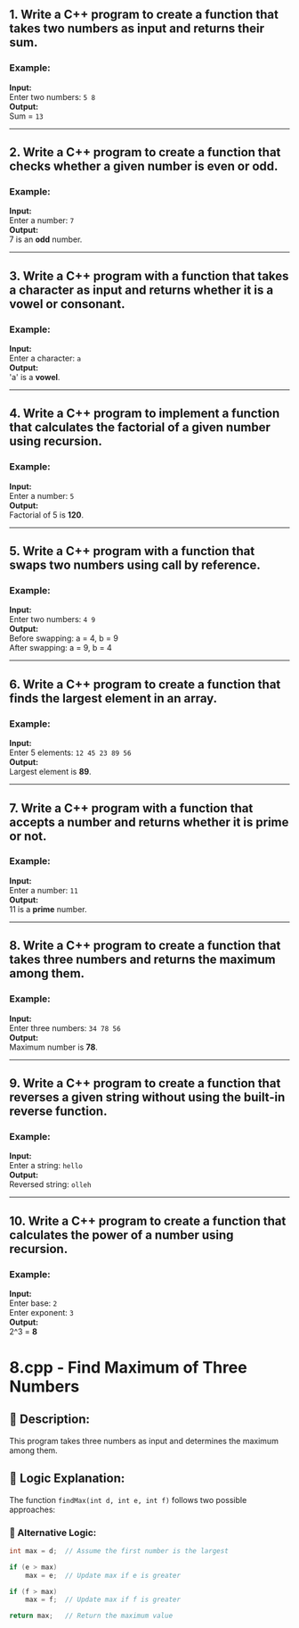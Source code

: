 ## 1. Write a C++ program to create a function that takes two numbers as input and returns their sum.

### Example:
**Input:**  
Enter two numbers: `5 8`  
**Output:**  
Sum = `13`  

---

## 2. Write a C++ program to create a function that checks whether a given number is even or odd.

### Example:
**Input:**  
Enter a number: `7`  
**Output:**  
7 is an **odd** number.  

---

## 3. Write a C++ program with a function that takes a character as input and returns whether it is a vowel or consonant.

### Example:
**Input:**  
Enter a character: `a`  
**Output:**  
'a' is a **vowel**.  

---

## 4. Write a C++ program to implement a function that calculates the factorial of a given number using recursion.

### Example:
**Input:**  
Enter a number: `5`  
**Output:**  
Factorial of 5 is **120**.  

---

## 5. Write a C++ program with a function that swaps two numbers using call by reference.

### Example:
**Input:**  
Enter two numbers: `4 9`  
**Output:**  
Before swapping: a = 4, b = 9  
After swapping: a = 9, b = 4  

---

## 6. Write a C++ program to create a function that finds the largest element in an array.

### Example:
**Input:**  
Enter 5 elements: `12 45 23 89 56`  
**Output:**  
Largest element is **89**.  

---

## 7. Write a C++ program with a function that accepts a number and returns whether it is prime or not.

### Example:
**Input:**  
Enter a number: `11`  
**Output:**  
11 is a **prime** number.  

---

## 8. Write a C++ program to create a function that takes three numbers and returns the maximum among them.

### Example:
**Input:**  
Enter three numbers: `34 78 56`  
**Output:**  
Maximum number is **78**.  

---

## 9. Write a C++ program to create a function that reverses a given string without using the built-in reverse function.

### Example:
**Input:**  
Enter a string: `hello`  
**Output:**  
Reversed string: `olleh`  

---

## 10. Write a C++ program to create a function that calculates the power of a number using recursion.

### Example:
**Input:**  
Enter base: `2`  
Enter exponent: `3`  
**Output:**  
2^3 = **8**
# 8.cpp - Find Maximum of Three Numbers

## 🔹 Description:
This program takes three numbers as input and determines the maximum among them.

## 🔹 Logic Explanation:
The function `findMax(int d, int e, int f)` follows two possible approaches:


### **🔹 Alternative Logic:**
```cpp
int max = d;  // Assume the first number is the largest

if (e > max)
    max = e;  // Update max if e is greater

if (f > max)
    max = f;  // Update max if f is greater

return max;   // Return the maximum value

